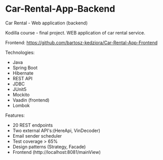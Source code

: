 # Car-Rental-App-Backend
Car Rental - Web application (backend)

Kodilla course - final project. WEB application of car rental service.

Frontend: https://github.com/bartosz-kedziora/Car-Rental-App-Frontend

Technologies:

- Java
- Spring Boot
- Hibernate
- REST API
- JDBC
- JUnit5
- Mockito
- Vaadin (frontend)
- Lombok

Features:

- 20 REST endpoints
- Two external API's:(HereApi, VinDecoder)
- Email sender scheduler
- Test coverage > 65%
- Design patterns (Strategy, Facade)
- Frontend (http://localhost:8081/mainView)






